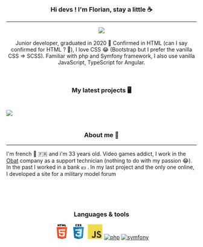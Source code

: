 ### <p align=center>Hi devs ! I'm Florian, stay a little ☕</p>
---
<p align=center>
  <a href="https://fr.linkedin.com/in/florian-p-71a15681?trk=people-guest_people_search-card">
    <img src="https://img.shields.io/badge/LinkedIn-blue?style=flat&logo=linkedin&labelColor=blue">
  </a>
</p>

<p align=center>
  Junior developer, graduated in 2020 🏫 Confirmed in HTML (can I say confirmed for HTML ? 🤔), I love CSS 😂 (Bootstrap but I prefer the vanilla CSS => SCSS). Familiar with php and Symfony framework, I also use vanilla JavaScript, TypeScript for Angular.
</p>
<br>

### <p align=center>My latest projects 🖥️</p>
<br>
<a href="https://github.com/floriqn/about_my_model">
  <img align="center" src="https://github-readme-stats.vercel.app/api/pin/?username=floriqn&langs_count=8&repo=about_my_model" />
</a>
<br><br>

### <p align=center> About me 🧍</p>
---
<p> I'm french 🥖 🇫🇷 and i'm 33 years old. Video games addict, I work in the <a href="https://www.obat.fr/">Obat</a> company as a support technician (nothing to do with my passion 😂). In the past I worked in a bank 💵 . In my last project and the only one online, I developed a site for a military model forum</p>
<br><br><br>

### <p align=center>Languages & tools</p>
<p align=center>
<a href="https://www.w3schools.com/html/" target="_blank"> <img src="https://raw.githubusercontent.com/devicons/devicon/master/icons/html5/html5-original-wordmark.svg" alt="html5" width="40" height="40"/></a>
<a href="https://www.w3schools.com/css/" target="_blank"> <img src="https://raw.githubusercontent.com/devicons/devicon/master/icons/css3/css3-original-wordmark.svg" alt="css3" width="40" height="40"/></a>
<a href="https://developer.mozilla.org/en-US/docs/Web/JavaScript" target="_blank"><img src="https://raw.githubusercontent.com/devicons/devicon/master/icons/javascript/javascript-original.svg" alt="javascript" width="40" height="40"/></a>
<a href="https://www.php.net/" target="_blank"><img src="https://www.php.net/images/php8/logo_php8.svg" alt="php" width="40" height="40"></a>
<a href="https://symfony.com/" target="_blank"><img src="https://www.ambient-it.net/wp-content/uploads/2016/04/symfony-logo-175.png" alt="symfony" width="40" height="40"></a>
  </p>
<!--
**floriqn/floriqn** is a ✨ _special_ ✨ repository because its `README.md` (this file) appears on your GitHub profile.

Here are some ideas to get you started:

- 🔭 I’m currently working on ...
- 🌱 I’m currently learning ...
- 👯 I’m looking to collaborate on ...
- 🤔 I’m looking for help with ...
- 💬 Ask me about ...
- 📫 How to reach me: ...
- 😄 Pronouns: ...
- ⚡ Fun fact: ...
-->
